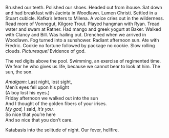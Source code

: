 Brushed our teeth. Polished our shoes. Headed out from ihouse. Sat down and had breakfast with Jacinta in Woodlawn. Lumen Christi. Settled in a Stuart cubicle. Kafka’s letters to Milena. A voice cries out in the wilderness. Read more of Vonnegut, Kilgore Trout. Played hangman with Ryan. Tread water and swam at Ratner. Had mango and greek yogurt at Baker. Walked with Clancy and Bill. Was hailing out. Drenched when we arrived in Woodlawn. Fog turned into a sunshower. Radiant afternoon sun. Ate with Fredric. Cookie no fortune followed by package no cookie. Slow rolling clouds. *Picturesque\!* Evidence of god.

The red digits above the pool. Swimming, an exercise of regimented time.   
We fear he who gives us life, because we cannot bear to look at him. The sun, the son.

*Amalgam:* Last night, lost sight,  
Men’s eyes fell upon his plight  
(A boy lost his eyes.)  
Friday afternoon we walked out into the sun  
And I thought of the golden fibers of your irises.   
*My god,* I said, *it’s you.*  
So nice that you’re here  
And so nice that you don’t care. 

Katabasis into the solitude of night. Our fever, hellfire.
